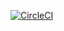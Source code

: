 [![CircleCI](https://circleci.com/gh/dkam26/learn_api.svg?style=svg)](https://circleci.com/gh/dkam26/learn_api)